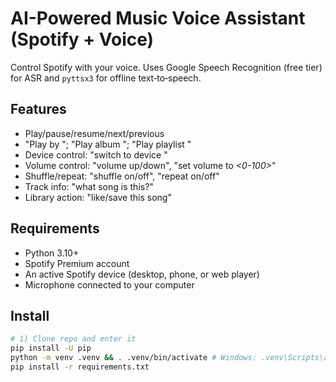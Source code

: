 # AI-Powered Music Voice Assistant (Spotify + Voice)


Control Spotify with your voice. Uses Google Speech Recognition (free tier) for ASR and `pyttsx3` for offline text‑to‑speech.


## Features
- Play/pause/resume/next/previous
- "Play *<song>* by *<artist>*"; "Play album *<name>*"; "Play playlist *<name>*"
- Device control: "switch to device *<name>*"
- Volume control: "volume up/down", "set volume to *<0-100>*"
- Shuffle/repeat: "shuffle on/off", "repeat on/off"
- Track info: "what song is this?"
- Library action: "like/save this song"


## Requirements
- Python 3.10+
- Spotify Premium account
- An active Spotify device (desktop, phone, or web player)
- Microphone connected to your computer


## Install
```bash
# 1) Clone repo and enter it
pip install -U pip
python -m venv .venv && . .venv/bin/activate # Windows: .venv\Scripts\activate
pip install -r requirements.txt
